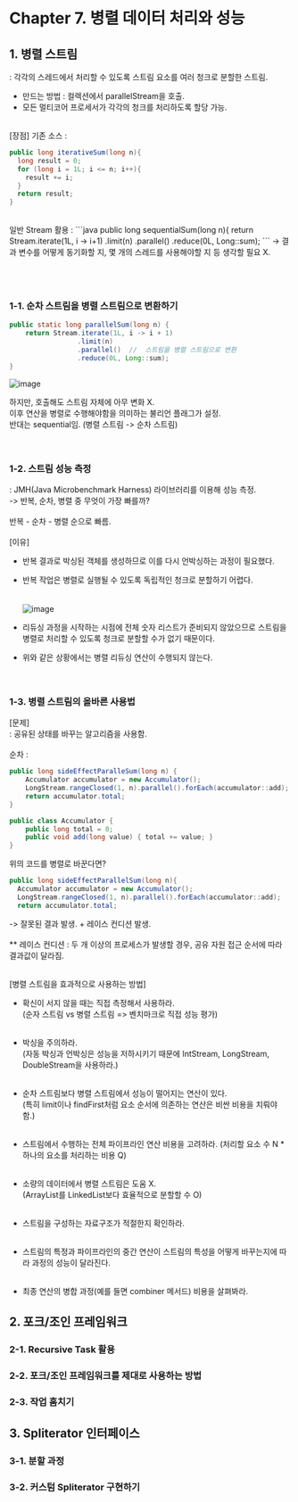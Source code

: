 # Chapter 7. 병렬 데이터 처리와 성능
## 1. 병렬 스트림
: 각각의 스레드에서 처리할 수 있도록 스트림 요소를 여러 청크로 분할한 스트림. <br>
- 만드는 방법 : 컬렉션에서 parallelStream을 호출. <br>
- 모든 멀티코어 프로세서가 각각의 청크를 처리하도록 할당 가능. <br><br>

[장점]
기존 소스 :
```java
public long iterativeSum(long n){
  long result = 0;
  for (long i = 1L; i <= n; i++){
    result += i;
  }
  return result;
}
```
<br>
일반 Stream 활용 :
```java
public long sequentialSum(long n){
  return Stream.iterate(1L, i -> i+1)
              .limit(n)
              .parallel()
              .reduce(0L, Long::sum);
```
-> 결과  변수를 어떻게 동기화할 지, 몇 개의 스레드를 사용해야할 지 등 생각할 필요 X. <br><br><br>
<br>

### 1-1. 순차 스트림을 병렬 스트림으로 변환하기
```java
public static long parallelSum(long n) {
    return Stream.iterate(1L, i -> i + 1)
                 .limit(n)
                 .parallel()  //  스트림을 병렬 스트림으로 변환
                 .reduce(0L, Long::sum);
}
```
![image](https://github.com/21900646/Bit/assets/69943167/e8722154-a828-4570-b163-206ac1057e2d)

하지만, 호출해도 스트림 자체에 아무 변화 X. <br>
이후 연산을 병렬로 수행해야함을 의미하는 불리언 플래그가 설정. <br>
반대는 sequential임. (병렬 스트림 -> 순차 스트림) <br><br><br>



### 1-2. 스트림 성능 측정
: JMH(Java Microbenchmark Harness) 라이브러리를 이용해 성능 측정. <br>
-> 반복, 순차, 병렬 중 무엇이 가장 빠를까? <br><br>
반복 - 순차 - 병렬 순으로 빠름. <br><br>
[이유] <br>
- 반복 결과로 박싱된 객체를 생성하므로 이를 다시 언박싱하는 과정이 필요했다. <br>
- 반복 작업은 병렬로 실행될 수 있도록 독립적인 청크로 분할하기 어렵다. <br><br><br>
![image](https://github.com/21900646/Bit/assets/69943167/2dc7499b-961c-4605-9d97-c5d2259e0266)

- 리듀싱 과정을 시작하는 시점에 전체 숫자 리스트가 준비되지 않았으므로 스트림을 병렬로 처리할 수 있도록 청크로 분할할 수가 없기 때문이다.
- 위와 같은 상황에서는 병렬 리듀싱 연산이 수행되지 않는다. <br><br><br>



### 1-3. 병렬 스트림의 올바른 사용법
[문제] <br>
: 공유된 상태를 바꾸는 알고리즘을 사용함. <br><br>
순차 : 
```java
public long sideEffectParalleSum(long n) {
    Accumulator accumulator = new Accumulator();
    LongStream.rangeClosed(1, n).parallel().forEach(accumulator::add);
    return accumulator.total;
}

public class Accumulator {
    public long total = 0;
    public void add(long value) { total += value; }
}
```
위의 코드를 병렬로 바꾼다면?
```java
public long sideEffectParallelSum(long n){
  Accumulator accumulator = new Accumulator();
  LongStream.rangeClosed(1, n).parallel().forEach(accumulator::add);
  return accumulator.total;
```
-> 잘못된 결과 발생. + 레이스 컨디션 발생. <br><br>
** 레이스 컨디션 : 두 개 이상의 프로세스가 발생할 경우, 공유 자원 접근 순서에 따라 결과값이 달라짐.
<br><br>

[병렬 스트림을 효과적으로 사용하는 방법]
- 확신이 서지 않을 때는 직접 측정해서 사용하라.<br>
(순자 스트림 vs 병렬 스트림 => 벤치마크로 직접 성능 평가) <br><br>

- 박싱을 주의하라. <br>
(자동 박싱과 언박싱은 성능을 저하시키기 때문에 IntStream, LongStream, DoubleStream을 사용하라.) <br><br>
 
- 순차 스트림보다 병렬 스트림에서 성능이 떨어지는 연산이 있다. <br>
(특히 limit이나 findFirst처럼 요소 순서에 의존하는 연산은 비싼 비용을 치뤄야 함.) <br><br>

- 스트림에서 수행하는 전체 파이프라인 연산 비용을 고려하라. (처리할 요소 수 N * 하나의 요소를 처리하는 비용 Q) <br><br>

- 소량의 데이터에서 병렬 스트림은 도움 X. <br>
  (ArrayList를 LinkedList보다 효율적으로 분할할 수 O)<br><br>
  
- 스트림을 구성하는 자료구조가 적절한지 확인하라. <br><br>

- 스트림의 특정과 파이프라인의 중간 연산이 스트림의 특성을 어떻게 바꾸는지에 따라 과정의 성능이 달라진다. <br><br>

- 최종 연산의 병합 과정(예를 들면 combiner 메서드) 비용을 살펴봐라.

## 2. 포크/조인 프레임워크

### 2-1. Recursive Task 활용


### 2-2. 포크/조인 프레임워크를 제대로 사용하는 방법

### 2-3. 작업 훔치기


## 3. Spliterator 인터페이스

### 3-1. 분할 과정

### 3-2. 커스텀 Spliterator 구현하기

